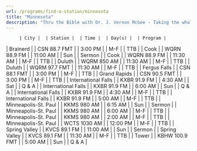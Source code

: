 ```yaml
---
url: /programs/find-a-station/minnesota
title: "Minnesota"
description: "Thru the Bible with Dr. J. Vernon McGee - Taking the whole Word to the whole world"
---
```





         | City |  | Station |  | Time |  | Day(s) |  | Program |
| Brainerd |  | CSN 88.7 FMT |  | 3:00 PM |  | M-F |  | TTB |
| Cook |  | WQRN 88.9 FM |  | 11:00 AM |  | Sun |  | Sermon |
| Cook |  | WQRN 88.9 FM |  | 11:30 AM |  | M-F |  | TTB |
| Duluth |  | WQRM 850 AM |  | 11:30 AM |  | M-F |  | TTB |
| Duluth |  | WQRM 97.7 FMT |  | 11:30 AM |  | M-F |  | TTB |
| Fergus Falls |  | CSN 88.1 FMT |  | 3:00 PM |  | M-F |  | TTB |
| Grand Rapids |  | CSN 90.5 FMT |  | 3:00 PM |  | M-F |  | TTB |
| International Falls |  | KXBR 91.9 FM |  | 4:30 AM |  | Sat |  | Q & A |
| International Falls |  | KXBR 91.9 FM |  | 6:00 AM |  | Sun |  | Q & A |
| International Falls |  | KXBR 91.9 FM |  | 4:30 AM |  | M-F |  | TTB |
| International Falls |  | KXBR 91.9 FM |  | 5:00 AM |  | M-F |  | TTB |
| Minneapolis-St. Paul |  | KKMS 980 AM |  | 6:15 AM |  | Sun |  | Sermon |
| Minneapolis-St. Paul |  | KKMS 980 AM |  | 6:00 AM |  | M-F |  | TTB |
| Minneapolis-St. Paul |  | KKMS 980 AM |  | 2:00 AM |  | M-F |  | TTB |
| Minneapolis-St. Paul |  | WCTS 1030 AM |  | 12:00 PM |  | M-F |  | TTB |
| Spring Valley |  | KVCS 89.1 FM |  | 11:00 AM |  | Sun |  | Sermon |
| Spring Valley |  | KVCS 89.1 FM |  | 11:30 AM |  | M-F |  | TTB |
| Tower |  | KBHW 100.9 FMT |  | 5:00 AM |  | Sun |  | Q & A |

  






